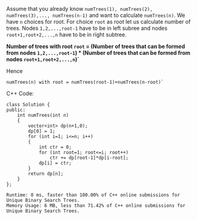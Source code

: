 Assume that you already know `numTrees(1), numTrees(2), numTrees(3),..., numTrees(n-1)` and want to calculate `numTrees(n)`.
We have `n` choices for root. For choice `root` as root let us calculate number of trees. Nodes `1,2,...,root-1` have to be in left subree and nodes `root+1,root+2,...,n` have to be in right subtree. 

**Number of trees with root `root` = (Number of trees that can be formed from nodes `1,2,...,root-1`) * (Number of trees that can be formed from nodes `root+1,root+2,...,n`)`**

Hence
```
numTrees(n) with root = numTrees(root-1)+numTrees(n-root)`
```

C++ Code:
```
class Solution {
public:
    int numTrees(int n) 
    {
        vector<int> dp(n+1,0);
        dp[0] = 1;
        for (int i=1; i<=n; i++)
        {
            int ctr = 0;
            for (int root=1; root<=i; root++)
                ctr += dp[root-1]*dp[i-root];
            dp[i] = ctr;
        }
        return dp[n];
    }
};
```
```
Runtime: 0 ms, faster than 100.00% of C++ online submissions for Unique Binary Search Trees.
Memory Usage: 6 MB, less than 71.42% of C++ online submissions for Unique Binary Search Trees.
```